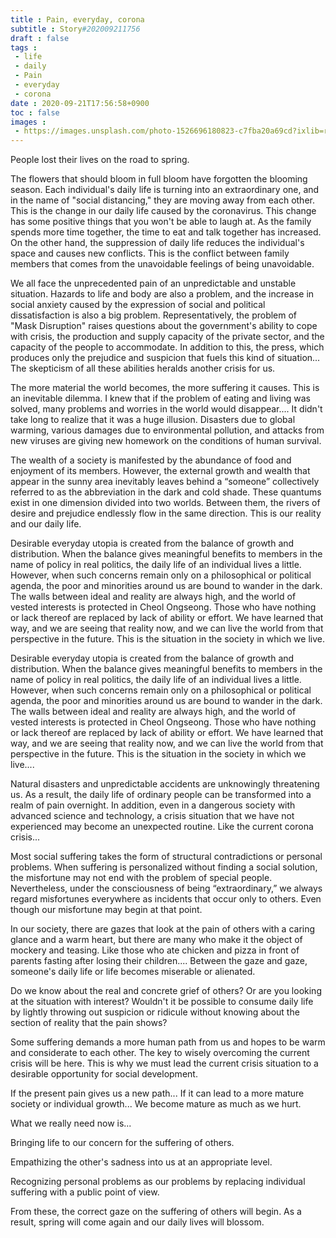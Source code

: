 ```yaml
---
title : Pain, everyday, corona
subtitle : Story#202009211756
draft : false
tags :
 - life
 - daily
 - Pain
 - everyday
 - corona
date : 2020-09-21T17:56:58+0900
toc : false
images : 
 - https://images.unsplash.com/photo-1526696180823-c7fba20a69cd?ixlib=rb-1.2.1&q=85&fm=jpg&crop=entropy&cs=srgb&ixid=eyJhcHBfaWQiOjE1NTU0OX0
---
```

People lost their lives on the road to spring.  

The flowers that should bloom in full bloom have forgotten the blooming season. Each individual's daily life is turning into an extraordinary one, and in the name of "social distancing," they are moving away from each other. This is the change in our daily life caused by the coronavirus. This change has some positive things that you won't be able to laugh at. As the family spends more time together, the time to eat and talk together has increased. On the other hand, the suppression of daily life reduces the individual's space and causes new conflicts. This is the conflict between family members that comes from the unavoidable feelings of being unavoidable.  

We all face the unprecedented pain of an unpredictable and unstable situation. Hazards to life and body are also a problem, and the increase in social anxiety caused by the expression of social and political dissatisfaction is also a big problem. Representatively, the problem of "Mask Disruption" raises questions about the government's ability to cope with crisis, the production and supply capacity of the private sector, and the capacity of the people to accommodate. In addition to this, the press, which produces only the prejudice and suspicion that fuels this kind of situation... The skepticism of all these abilities heralds another crisis for us.  

The more material the world becomes, the more suffering it causes. This is an inevitable dilemma. I knew that if the problem of eating and living was solved, many problems and worries in the world would disappear.... It didn't take long to realize that it was a huge illusion. Disasters due to global warming, various damages due to environmental pollution, and attacks from new viruses are giving new homework on the conditions of human survival.  

The wealth of a society is manifested by the abundance of food and enjoyment of its members. However, the external growth and wealth that appear in the sunny area inevitably leaves behind a “someone” collectively referred to as the abbreviation in the dark and cold shade. These quantums exist in one dimension divided into two worlds. Between them, the rivers of desire and prejudice endlessly flow in the same direction. This is our reality and our daily life.  

Desirable everyday utopia is created from the balance of growth and distribution. When the balance gives meaningful benefits to members in the name of policy in real politics, the daily life of an individual lives a little. However, when such concerns remain only on a philosophical or political agenda, the poor and minorities around us are bound to wander in the dark. The walls between ideal and reality are always high, and the world of vested interests is protected in Cheol Ongseong. Those who have nothing or lack thereof are replaced by lack of ability or effort. We have learned that way, and we are seeing that reality now, and we can live the world from that perspective in the future. This is the situation in the society in which we live.  

Desirable everyday utopia is created from the balance of growth and distribution. When the balance gives meaningful benefits to members in the name of policy in real politics, the daily life of an individual lives a little. However, when such concerns remain only on a philosophical or political agenda, the poor and minorities around us are bound to wander in the dark. The walls between ideal and reality are always high, and the world of vested interests is protected in Cheol Ongseong. Those who have nothing or lack thereof are replaced by lack of ability or effort. We have learned that way, and we are seeing that reality now, and we can live the world from that perspective in the future. This is the situation in the society in which we live....  

Natural disasters and unpredictable accidents are unknowingly threatening us. As a result, the daily life of ordinary people can be transformed into a realm of pain overnight. In addition, even in a dangerous society with advanced science and technology, a crisis situation that we have not experienced may become an unexpected routine. Like the current corona crisis...  

Most social suffering takes the form of structural contradictions or personal problems. When suffering is personalized without finding a social solution, the misfortune may not end with the problem of special people. Nevertheless, under the consciousness of being “extraordinary,” we always regard misfortunes everywhere as incidents that occur only to others. Even though our misfortune may begin at that point.  

In our society, there are gazes that look at the pain of others with a caring glance and a warm heart, but there are many who make it the object of mockery and teasing. Like those who ate chicken and pizza in front of parents fasting after losing their children.... Between the gaze and gaze, someone's daily life or life becomes miserable or alienated.  

Do we know about the real and concrete grief of others? Or are you looking at the situation with interest? Wouldn't it be possible to consume daily life by lightly throwing out suspicion or ridicule without knowing about the section of reality that the pain shows?  

Some suffering demands a more human path from us and hopes to be warm and considerate to each other. The key to wisely overcoming the current crisis will be here. This is why we must lead the current crisis situation to a desirable opportunity for social development.  

If the present pain gives us a new path... If it can lead to a more mature society or individual growth... We become mature as much as we hurt.  

What we really need now is...  

Bringing life to our concern for the suffering of others.  

Empathizing the other's sadness into us at an appropriate level.  

Recognizing personal problems as our problems by replacing individual suffering with a public point of view.  

From these, the correct gaze on the suffering of others will begin. As a result, spring will come again and our daily lives will blossom.